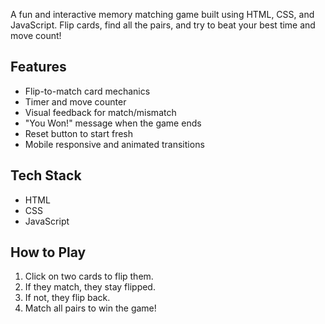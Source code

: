 A fun and interactive memory matching game built using HTML, CSS, and JavaScript. Flip cards, find all the pairs, and try to beat your best time and move count!

## Features

- Flip-to-match card mechanics
- Timer and move counter
- Visual feedback for match/mismatch
- "You Won!" message when the game ends
- Reset button to start fresh
- Mobile responsive and animated transitions

## Tech Stack

- HTML
- CSS
- JavaScript

##  How to Play

1. Click on two cards to flip them.
2. If they match, they stay flipped.
3. If not, they flip back.
4. Match all pairs to win the game!
